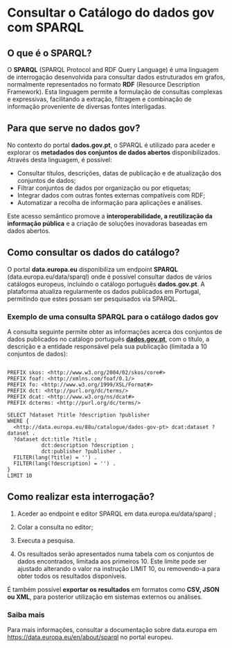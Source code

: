 # Consultar o Catálogo do dados gov com SPARQL


## O que é o SPARQL?

O **SPARQL** (SPARQL Protocol and RDF Query Language) é uma linguagem de interrogação desenvolvida para consultar dados estruturados em grafos, normalmente representados no formato **RDF** (Resource Description Framework).
Esta linguagem permite a formulação de consultas complexas e expressivas, facilitando a extração, filtragem e combinação de informação proveniente de diversas fontes interligadas.


## Para que serve no dados gov? 

No contexto do portal **dados.gov.pt**, o SPARQL é utilizado para aceder e explorar os **metadados dos conjuntos de dados abertos** disponibilizados.
Através desta linguagem, é possível:
- Consultar títulos, descrições, datas de publicação e de atualização dos conjuntos de dados;
- Filtrar conjuntos de dados por organização ou por etiquetas;
- Integrar dados com outras fontes externas compatíveis com RDF;
- Automatizar a recolha de informação para aplicações e análises.

Este acesso semântico promove a **interoperabilidade, a reutilização da informação pública** e a criação de soluções inovadoras baseadas em dados abertos. 


## Como consultar os dados do catálogo?

O portal **data.europa.eu** disponibiliza um endpoint **SPARQL** (data.europa.eu/data/sparql) onde é possível consultar dados de vários catálogos europeus, incluindo o catálogo português **dados.gov.pt**. 
A plataforma atualiza regularmente os dados publicados em Portugal, permitindo que estes possam ser pesquisados via SPARQL. 


### Exemplo de uma consulta SPARQL para o catálogo dados gov

A consulta seguinte permite obter as informações acerca dos conjuntos de dados publicados no catálogo português [**dados.gov.pt**](https://dados.gov.pt/), com o título, a descrição e a entidade responsável pela sua publicação (limitada a 10 conjuntos de dados): 


<pre><code>
PREFIX skos: &lt;http://www.w3.org/2004/02/skos/core#&gt;
PREFIX foaf: &lt;http://xmlns.com/foaf/0.1/&gt;
PREFIX fo: &lt;http://www.w3.org/1999/XSL/Format#&gt;
PREFIX dct: &lt;http://purl.org/dc/terms/&gt;
PREFIX dcat: &lt;http://www.w3.org/ns/dcat#&gt;
PREFIX dcterms: &lt;http://purl.org/dc/terms/&gt;

SELECT ?dataset ?title ?description ?publisher
WHERE {
  &lt;http://data.europa.eu/88u/catalogue/dados-gov-pt&gt; dcat:dataset ?dataset .
  ?dataset dct:title ?title ;
           dct:description ?description ;
           dct:publisher ?publisher .
  FILTER(lang(?title) = '') .
  FILTER(lang(?description) = '') .
}
LIMIT 10
</code></pre>


## Como realizar esta interrogação? 

1. Aceder ao endpoint e editor SPARQL em data.europa.eu/data/sparql ; 

2. Colar a consulta no editor; 

3. Executa a pesquisa.

4. Os resultados serão apresentados numa tabela com os conjuntos de dados encontrados, limitada aos primeiros 10. Este limite pode ser ajustado alterando o valor na instrução LIMIT 10, ou removendo-a para obter todos os resultados disponíveis. 

É também possível **exportar os resultados** em formatos como **CSV, JSON ou XML**, para posterior utilização em sistemas externos ou análises. 


### Saiba mais

Para mais informações, consultar a documentação sobre data.europa em https://data.europa.eu/en/about/sparql no portal europeu.